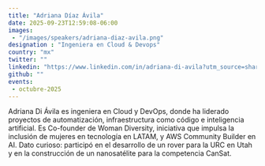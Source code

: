 ```yaml
---
title: "Adriana Díaz Ávila"
date: 2025-09-23T12:59:08-06:00
images: 
 - "/images/speakers/adriana-diaz-avila.png"
designation : "Ingeniera en Cloud & Devops"
country: "mx"
twitter: ""
linkedin: "https://www.linkedin.com/in/adriana-di-avila?utm_source=share&utm_campaign=share_via&utm_content=profile&utm_medium=android_app"
github: ""
events: 
 - octubre-2025
---
```


Adriana Di Ávila es ingeniera en Cloud y DevOps, donde ha liderado proyectos de automatización, infraestructura como código e inteligencia artificial. Es Co-founder de Woman Diversity, iniciativa que impulsa la inclusión de mujeres en tecnología en LATAM, y AWS Community Builder en AI. Dato curioso: participó en el desarrollo de un rover para la URC en Utah y en la construcción de un nanosatélite para la competencia CanSat.